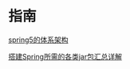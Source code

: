 # 指南

[spring5的体系架构](https://www.jianshu.com/p/d3233d6322ef)

[搭建Spring所需的各类jar包汇总详解](http://www.imooc.com/article/9909)
